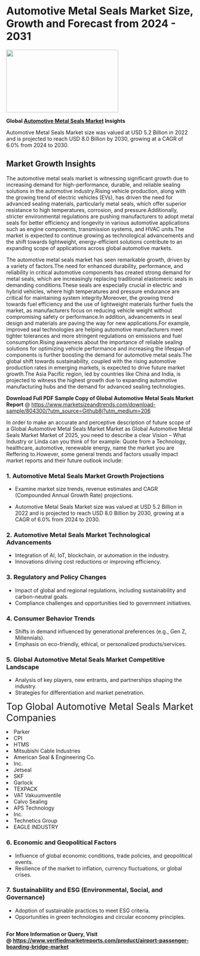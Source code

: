 <H1>Automotive Metal Seals Market Size, Growth and Forecast from 2024 - 2031</H1><img class="aligncenter size-medium wp-image-584254" src="https://thirdeyenews.in/wp-content/uploads/2024/09/Global-Market-Research-300x168.jpeg" alt="" width="300" height="168" /><p><strong>Global&nbsp;<a href="https://www.marketsizeandtrends.com/download-sample/804300/?utm_source=Github8j?utm_medium=206">Automotive Metal Seals Market</a> Insights</strong></p><p>Automotive Metal Seals Market size was valued at USD 5.2 Billion in 2022 and is projected to reach USD 8.0 Billion by 2030, growing at a CAGR of 6.0% from 2024 to 2030.</p><p><h2>Market Growth Insights</h2> <p>The automotive metal seals market is witnessing significant growth due to increasing demand for high-performance, durable, and reliable sealing solutions in the automotive industry.Rising vehicle production, along with the growing trend of electric vehicles (EVs), has driven the need for advanced sealing materials, particularly metal seals, which offer superior resistance to high temperatures, corrosion, and pressure.Additionally, stricter environmental regulations are pushing manufacturers to adopt metal seals for better efficiency and longevity in various automotive applications such as engine components, transmission systems, and HVAC units.The market is expected to continue growing as technological advancements and the shift towards lightweight, energy-efficient solutions contribute to an expanding scope of applications across global automotive markets. </p> <p>The automotive metal seals market has seen remarkable growth, driven by a variety of factors.The need for enhanced durability, performance, and reliability in critical automotive components has created strong demand for metal seals, which are increasingly replacing traditional elastomeric seals in demanding conditions.These seals are especially crucial in electric and hybrid vehicles, where high temperatures and pressure endurance are critical for maintaining system integrity.Moreover, the growing trend towards fuel efficiency and the use of lightweight materials further fuels the market, as manufacturers focus on reducing vehicle weight without compromising safety or performance.In addition, advancements in seal design and materials are paving the way for new applications.For example, improved seal technologies are helping automotive manufacturers meet tighter tolerances and more stringent regulations on emissions and fuel consumption.Rising awareness about the importance of reliable sealing solutions for optimizing vehicle performance and increasing the lifespan of components is further boosting the demand for automotive metal seals.The global shift towards sustainability, coupled with the rising automotive production rates in emerging markets, is expected to drive future market growth.The Asia Pacific region, led by countries like China and India, is projected to witness the highest growth due to expanding automotive manufacturing hubs and the demand for advanced sealing technologies.</p><p><span class=""><strong>Download Full PDF Sample Copy of Global Automotive Metal Seals Market Report</strong> @ <a href="https://www.marketsizeandtrends.com/download-sample/804300/?utm_source=Github8j?utm_medium=206" target="_blank">https://www.marketsizeandtrends.com/download-sample/804300/?utm_source=Github8j?utm_medium=206</a></span></p><p>In order to make an accurate and perceptive description of future scope of a Global&nbsp;Automotive Metal Seals Market Market as Global&nbsp;Automotive Metal Seals Market Market of 2025, you need to describe a clear Vision &ndash; What Industry or Linda can you think of for example: Quote from a Technology, healthcare, automotive, renewable energy, name the market you are Reffering to.However, some general trends and factors usually impact market reports and their future outlook include:</p><h3>1.&nbsp;<strong>Automotive Metal Seals Market Growth Projections</strong></h3><ul><li>Examine market size trends, revenue estimates and CAGR (Compounded Annual Growth Rate) projections.</li><li><p>Automotive Metal Seals Market size was valued at USD 5.2 Billion in 2022 and is projected to reach USD 8.0 Billion by 2030, growing at a CAGR of 6.0% from 2024 to 2030.</p></li></ul><h3>2.&nbsp;<strong>Automotive Metal Seals Market Technological Advancements</strong></h3><ul><li>Integration of AI, IoT, blockchain, or automation in the industry.</li><li>Innovations driving cost reductions or improving efficiency.</li></ul><h3>3.&nbsp;<strong>Regulatory and Policy Changes</strong></h3><ul><li>Impact of global and regional regulations, including sustainability and carbon-neutral goals.</li><li>Compliance challenges and opportunities tied to government initiatives.</li></ul><h3>4.&nbsp;<strong>Consumer Behavior Trends</strong></h3><ul><li>Shifts in demand influenced by generational preferences (e.g., Gen Z, Millennials).</li><li>Emphasis on eco-friendly, ethical, or personalized products/services.</li></ul><h3>5.&nbsp;<strong>Global Automotive Metal Seals Market Competitive Landscape</strong></h3><ul><li>Analysis of key players, new entrants, and partnerships shaping the industry.</li><li>Strategies for differentiation and market penetration.</li></ul><p data-pm-slice="1 1 []"><span style="color: inherit; font-family: inherit; font-size: 25px;">Top Global Automotive Metal Seals Market Companies</span></p><div class="" data-test-id=""><p><li>Parker</li><li> CPI</li><li> HTMS</li><li> Mitsubishi Cable Industries</li><li> American Seal & Engineering Co.</li><li> Inc.</li><li> Jetseal</li><li> SKF</li><li> Garlock</li><li> TEXPACK</li><li> VAT Vakuumventile</li><li> Calvo Sealing</li><li> APS Technology</li><li> Inc.</li><li> Technetics Group</li><li> EAGLE INDUSTRY</li></p></div><h3>6.&nbsp;<strong>Economic and Geopolitical Factors</strong></h3><ul><li>Influence of global economic conditions, trade policies, and geopolitical events.</li><li>Resilience of the market to inflation, currency fluctuations, or global crises.</li></ul><h3>7.&nbsp;<strong>Sustainability and ESG (Environmental, Social, and Governance)</strong></h3><ul><li>Adoption of sustainable practices to meet ESG criteria.</li><li>Opportunities in green technologies and circular economy principles.</li></ul><h2><strong style="font-size: 14px;">For More Information or Query, Visit @&nbsp;</strong><a style="background-color: #ffffff; font-size: 14px;" href="https://www.marketsizeandtrends.com/report/automotive-metal-seals-market/" target="_blank">https://www.verifiedmarketreports.com/product/airport-passenger-boarding-bridge-market</a></h2>